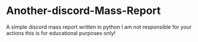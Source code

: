 # Another-discord-Mass-Report
A simple discord mass report written in python 
I am not responsible for your actions this is for educational purposes only!
